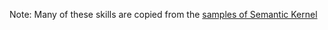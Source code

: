 Note: Many of these skills are copied from the [samples of Semantic Kernel](https://github.com/microsoft/semantic-kernel/tree/main/samples/skills)